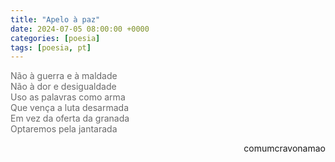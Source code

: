 ```yaml
---
title: "Apelo à paz"
date: 2024-07-05 08:00:00 +0000
categories: [poesia]
tags: [poesia, pt]
---
```


<div style="color:DimGrey">
Não à guerra e à maldade <br>
Não à dor e desigualdade <br>
Uso as palavras como arma <br>
Que vença a luta desarmada <br>
Em vez da oferta da granada <br>
Optaremos pela jantarada <br>
</div>
<p style="text-align:right">comumcravonamao</p>

